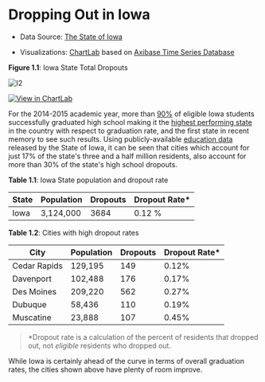 # Dropping Out in Iowa

* Data Source: [The State of Iowa](https://www.iowa.gov/)

* Visualizations: [ChartLab](https://apps.axibase.com/chartlab) based on [Axibase Time Series Database](https://axibase.com/docs/atsd/)

**Figure 1.1**: Iowa State Total Dropouts

![I2](Images/IDO-001.png)

[![View in ChartLab](Images/button.png)](https://apps.axibase.com/chartlab/dfbbf75b/2/#fullscreen)

For the 2014-2015 academic year, more than [90%](https://www2.ed.gov/admins/lead/account/consolidated/sy14-15part1/ia.pdf)
of eligible Iowa students successfully graduated high school making it the [highest
performing state](https://nces.ed.gov/programs/coe/indicator_coi.asp) in the country with respect to graduation rate, and the
first state in recent memory to see such results. Using publicly-available [education data](https://catalog.data.gov/dataset/2014-2015-public-school-district-dropout-rates)
released by the State of Iowa, it can be seen that cities which account for just 17% of the state's three and a half million residents,
also account for more than 30% of the state's high school dropouts.

**Table 1.1**: Iowa State population and dropout rate

| State | Population | Dropouts | Dropout Rate* |
|-------|------------|----------|---------------|
| Iowa | 3,124,000 | 3684 | 0.12 % |

**Table 1.2**: Cities with high dropout rates

| City | Population | Dropouts | Dropout Rate* |
|------|------------|----------|---------------|
| Cedar Rapids | 129,195 | 149 | 0.12% |
| Davenport | 102,488 | 176 | 0.17% |
| Des Moines | 209,220 | 562 | 0.27% |
| Dubuque | 58,436 | 110 | 0.19% |
| Muscatine | 23,888 | 107 | 0.45% |

> *Dropout rate is a calculation of the percent of residents that dropped out, not _eligible_ residents who dropped out.

While Iowa is certainly ahead of the curve in terms of overall graduation rates, the cities shown above have plenty of room
improve.
